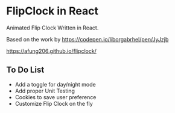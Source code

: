 # FlipClock in React

Animated Flip Clock Written in React.

Based on the work by https://codepen.io/liborgabrhel/pen/JyJzjb

https://afung206.github.io/flipclock/

## To Do List
- Add a toggle for day/night mode
- Add proper Unit Testing
- Cookies to save user preference
- Customize Flip Clock on the fly
